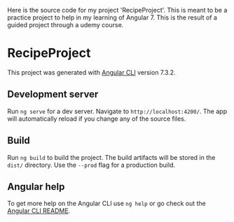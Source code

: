 Here is the source code for my project 'RecipeProject'. This is meant to be a practice project to help in my learning of Angular 7. This is the result of a guided project through a udemy course. 


# RecipeProject

This project was generated with [Angular CLI](https://github.com/angular/angular-cli) version 7.3.2.

## Development server

Run `ng serve` for a dev server. Navigate to `http://localhost:4200/`. The app will automatically reload if you change any of the source files.

## Build

Run `ng build` to build the project. The build artifacts will be stored in the `dist/` directory. Use the `--prod` flag for a production build.

## Angular help

To get more help on the Angular CLI use `ng help` or go check out the [Angular CLI README](https://github.com/angular/angular-cli/blob/master/README.md).
